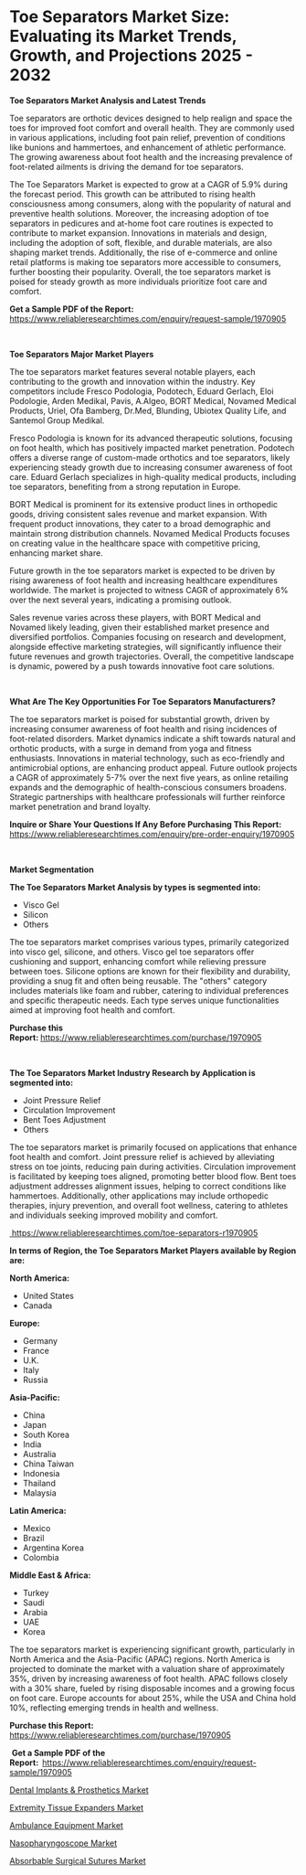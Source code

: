 <p><h1>Toe Separators Market Size: Evaluating its Market Trends, Growth, and Projections 2025 - 2032</h1></p><p><strong>Toe Separators Market Analysis and Latest Trends</strong></p>
<p><p>Toe separators are orthotic devices designed to help realign and space the toes for improved foot comfort and overall health. They are commonly used in various applications, including foot pain relief, prevention of conditions like bunions and hammertoes, and enhancement of athletic performance. The growing awareness about foot health and the increasing prevalence of foot-related ailments is driving the demand for toe separators.</p><p>The Toe Separators Market is expected to grow at a CAGR of 5.9% during the forecast period. This growth can be attributed to rising health consciousness among consumers, along with the popularity of natural and preventive health solutions. Moreover, the increasing adoption of toe separators in pedicures and at-home foot care routines is expected to contribute to market expansion. Innovations in materials and design, including the adoption of soft, flexible, and durable materials, are also shaping market trends. Additionally, the rise of e-commerce and online retail platforms is making toe separators more accessible to consumers, further boosting their popularity. Overall, the toe separators market is poised for steady growth as more individuals prioritize foot care and comfort.</p></p>
<p><strong>Get a Sample PDF of the Report:&nbsp;</strong> <a href="https://www.reliableresearchtimes.com/enquiry/request-sample/1970905?utm_campaign=2220&utm_medium=2&utm_source=Github&utm_content=ia&utm_term=03032025&utm_id=toe-separators">https://www.reliableresearchtimes.com/enquiry/request-sample/1970905</a></p>
<p>&nbsp;</p>
<p><strong>Toe Separators Major Market Players</strong></p>
<p><p>The toe separators market features several notable players, each contributing to the growth and innovation within the industry. Key competitors include Fresco Podologia, Podotech, Eduard Gerlach, Eloi Podologie, Arden Medikal, Pavis, A.Algeo, BORT Medical, Novamed Medical Products, Uriel, Ofa Bamberg, Dr.Med, Blunding, Ubiotex Quality Life, and Santemol Group Medikal.</p><p>Fresco Podologia is known for its advanced therapeutic solutions, focusing on foot health, which has positively impacted market penetration. Podotech offers a diverse range of custom-made orthotics and toe separators, likely experiencing steady growth due to increasing consumer awareness of foot care. Eduard Gerlach specializes in high-quality medical products, including toe separators, benefiting from a strong reputation in Europe.</p><p>BORT Medical is prominent for its extensive product lines in orthopedic goods, driving consistent sales revenue and market expansion. With frequent product innovations, they cater to a broad demographic and maintain strong distribution channels. Novamed Medical Products focuses on creating value in the healthcare space with competitive pricing, enhancing market share.</p><p>Future growth in the toe separators market is expected to be driven by rising awareness of foot health and increasing healthcare expenditures worldwide. The market is projected to witness CAGR of approximately 6% over the next several years, indicating a promising outlook.</p><p>Sales revenue varies across these players, with BORT Medical and Novamed likely leading, given their established market presence and diversified portfolios. Companies focusing on research and development, alongside effective marketing strategies, will significantly influence their future revenues and growth trajectories. Overall, the competitive landscape is dynamic, powered by a push towards innovative foot care solutions.</p></p>
<p>&nbsp;</p>
<p><strong>What Are The Key Opportunities For Toe Separators Manufacturers?</strong></p>
<p><p>The toe separators market is poised for substantial growth, driven by increasing consumer awareness of foot health and rising incidences of foot-related disorders. Market dynamics indicate a shift towards natural and orthotic products, with a surge in demand from yoga and fitness enthusiasts. Innovations in material technology, such as eco-friendly and antimicrobial options, are enhancing product appeal. Future outlook projects a CAGR of approximately 5-7% over the next five years, as online retailing expands and the demographic of health-conscious consumers broadens. Strategic partnerships with healthcare professionals will further reinforce market penetration and brand loyalty.</p></p>
<p><strong>Inquire or Share Your Questions If Any Before Purchasing This Report:</strong> <a href="https://www.reliableresearchtimes.com/enquiry/pre-order-enquiry/1970905?utm_campaign=2220&utm_medium=2&utm_source=Github&utm_content=ia&utm_term=03032025&utm_id=toe-separators">https://www.reliableresearchtimes.com/enquiry/pre-order-enquiry/1970905</a></p>
<p>&nbsp;</p>
<p><strong>Market Segmentation</strong></p>
<p><strong>The Toe Separators Market Analysis by types is segmented into:</strong></p>
<p><ul><li>Visco Gel</li><li>Silicon</li><li>Others</li></ul></p>
<p><p>The toe separators market comprises various types, primarily categorized into visco gel, silicone, and others. Visco gel toe separators offer cushioning and support, enhancing comfort while relieving pressure between toes. Silicone options are known for their flexibility and durability, providing a snug fit and often being reusable. The "others" category includes materials like foam and rubber, catering to individual preferences and specific therapeutic needs. Each type serves unique functionalities aimed at improving foot health and comfort.</p></p>
<p><strong>Purchase this Report:&nbsp;</strong><a href="https://www.reliableresearchtimes.com/purchase/1970905?utm_campaign=2220&utm_medium=2&utm_source=Github&utm_content=ia&utm_term=03032025&utm_id=toe-separators">https://www.reliableresearchtimes.com/purchase/1970905</a></p>
<p>&nbsp;</p>
<p><strong>The Toe Separators Market Industry Research by Application is segmented into:</strong></p>
<p><ul><li>Joint Pressure Relief</li><li>Circulation Improvement</li><li>Bent Toes Adjustment</li><li>Others</li></ul></p>
<p><p>The toe separators market is primarily focused on applications that enhance foot health and comfort. Joint pressure relief is achieved by alleviating stress on toe joints, reducing pain during activities. Circulation improvement is facilitated by keeping toes aligned, promoting better blood flow. Bent toes adjustment addresses alignment issues, helping to correct conditions like hammertoes. Additionally, other applications may include orthopedic therapies, injury prevention, and overall foot wellness, catering to athletes and individuals seeking improved mobility and comfort.</p></p>
<p><a href="https://www.reliableresearchtimes.com/toe-separators-r1970905?utm_campaign=2220&utm_medium=2&utm_source=Github&utm_content=ia&utm_term=03032025&utm_id=toe-separators">&nbsp;https://www.reliableresearchtimes.com/toe-separators-r1970905</a></p>
<p><strong>In terms of Region, the Toe Separators Market Players available by Region are:</strong></p>
<p>
    <p> <strong> North America: </strong>
        <ul>
            <li>United States</li>
            <li>Canada</li>
        </ul>
        </p> 
    <p> <strong> Europe: </strong>
        <ul>
            <li>Germany</li>
            <li>France</li>
            <li>U.K.</li>
            <li>Italy</li>
            <li>Russia</li>
        </ul>
        </p> 
    <p> <strong> Asia-Pacific: </strong>
        <ul>
            <li>China</li>
            <li>Japan</li>
            <li>South Korea</li>
            <li>India</li>
            <li>Australia</li>
            <li>China Taiwan</li>
            <li>Indonesia</li>
            <li>Thailand</li>
            <li>Malaysia</li>
        </ul>
        </p> 
    <p> <strong> Latin America: </strong>
        <ul>
            <li>Mexico</li>
            <li>Brazil</li>
            <li>Argentina Korea</li>
            <li>Colombia</li>
        </ul>
        </p> 
    <p> <strong> Middle East & Africa: </strong>
        <ul>
            <li>Turkey</li>
            <li>Saudi</li>
            <li>Arabia</li>
            <li>UAE</li>
            <li>Korea</li>
        </ul>
    </p>
    </p>
<p><p>The toe separators market is experiencing significant growth, particularly in North America and the Asia-Pacific (APAC) regions. North America is projected to dominate the market with a valuation share of approximately 35%, driven by increasing awareness of foot health. APAC follows closely with a 30% share, fueled by rising disposable incomes and a growing focus on foot care. Europe accounts for about 25%, while the USA and China hold 10%, reflecting emerging trends in health and wellness.</p></p>
<p><strong>Purchase this Report: </strong><a href="https://www.reliableresearchtimes.com/purchase/1970905?utm_campaign=2220&utm_medium=2&utm_source=Github&utm_content=ia&utm_term=03032025&utm_id=toe-separators">https://www.reliableresearchtimes.com/purchase/1970905</a></p>
<p>&nbsp;<strong>Get a Sample PDF of the Report:&nbsp;&nbsp;</strong><a href="https://www.reliableresearchtimes.com/enquiry/request-sample/1970905?utm_campaign=2220&utm_medium=2&utm_source=Github&utm_content=ia&utm_term=03032025&utm_id=toe-separators">https://www.reliableresearchtimes.com/enquiry/request-sample/1970905</a></p>
<p><strong></strong></p>
<p><p><a href="https://github.com/organophelia8282/Market-Research-Report-List-1/blob/main/dental-implants-prosthetics-market.md?utm_campaign=2220&utm_medium=2&utm_source=Github&utm_content=ia&utm_term=03032025&utm_id=toe-separators">Dental Implants & Prosthetics Market</a></p><p><a href="https://github.com/ulyssacrayne00231/Market-Research-Report-List-1/blob/main/extremity-tissue-expanders-market.md?utm_campaign=2220&utm_medium=2&utm_source=Github&utm_content=ia&utm_term=03032025&utm_id=toe-separators">Extremity Tissue Expanders Market</a></p><p><a href="https://github.com/WashimHussain441/Market-Research-Report-List-1/blob/main/ambulance-equipment-market.md?utm_campaign=2220&utm_medium=2&utm_source=Github&utm_content=ia&utm_term=03032025&utm_id=toe-separators">Ambulance Equipment Market</a></p><p><a href="https://github.com/danikabiele541/Market-Research-Report-List-1/blob/main/nasopharyngoscope-market.md?utm_campaign=2220&utm_medium=2&utm_source=Github&utm_content=ia&utm_term=03032025&utm_id=toe-separators">Nasopharyngoscope Market</a></p><p><a href="https://github.com/manesros8/Market-Research-Report-List-1/blob/main/absorbable-surgical-sutures-market.md?utm_campaign=2220&utm_medium=2&utm_source=Github&utm_content=ia&utm_term=03032025&utm_id=toe-separators">Absorbable Surgical Sutures Market</a></p></p>